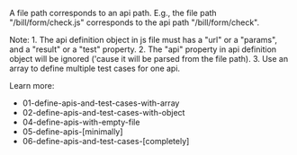 
A file path corresponds to an api path.
E.g., the file path "/bill/form/check.js" corresponds to the api path "/bill/form/check".

Note:
    1. The api definition object in js file must has a "url" or a "params", and a "result" or a "test" property.
    2. The "api" property in api definition object will be ignored ('cause it will be parsed from the file path).
    3. Use an array to define multiple test cases for one api.
    
Learn more:
* 01-define-apis-and-test-cases-with-array
* 02-define-apis-and-test-cases-with-object
* 04-define-apis-with-empty-file
* 05-define-apis-[minimally]
* 06-define-apis-and-test-cases-[completely]
